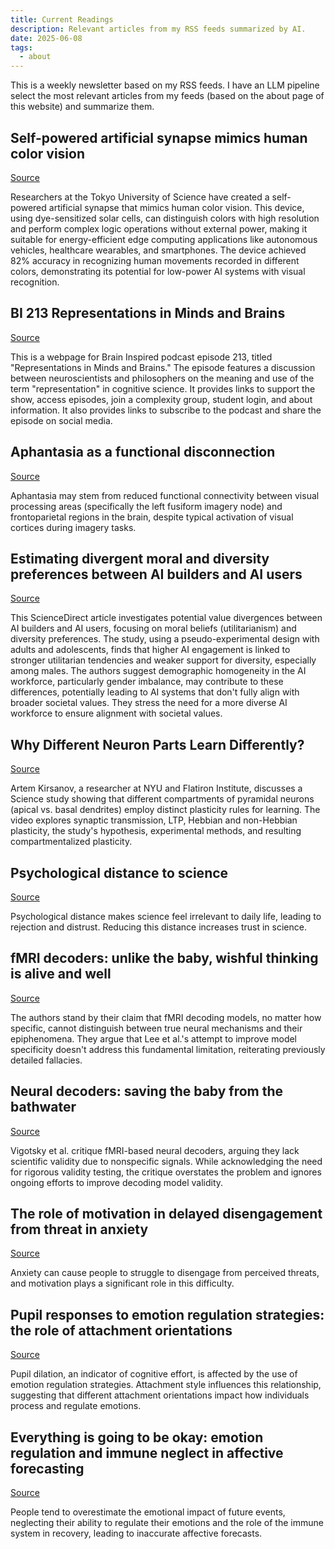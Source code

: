 ```yaml
---
title: Current Readings
description: Relevant articles from my RSS feeds summarized by AI.
date: 2025-06-08
tags:
  - about
---
```


This is a weekly newsletter based on my RSS feeds. I have an LLM pipeline select the most relevant articles from my feeds (based on the about page of this website) and summarize them. 


## Self-powered artificial synapse mimics human color vision

[Source](https://www.sciencedaily.com/releases/2025/06/250602155323.htm)

Researchers at the Tokyo University of Science have created a self-powered artificial synapse that mimics human color vision. This device, using dye-sensitized solar cells, can distinguish colors with high resolution and perform complex logic operations without external power, making it suitable for energy-efficient edge computing applications like autonomous vehicles, healthcare wearables, and smartphones. The device achieved 82% accuracy in recognizing human movements recorded in different colors, demonstrating its potential for low-power AI systems with visual recognition.

## BI 213 Representations in Minds and Brains

[Source](https://braininspired.co/podcast/213/)

This is a webpage for Brain Inspired podcast episode 213, titled "Representations in Minds and Brains." The episode features a discussion between neuroscientists and philosophers on the meaning and use of the term "representation" in cognitive science. It provides links to support the show, access episodes, join a complexity group, student login, and about information. It also provides links to subscribe to the podcast and share the episode on social media.

## Aphantasia as a functional disconnection

[Source](https://www.cell.com/trends/cognitive-sciences/fulltext/S1364-6613(25)00124-X?rss=yes)

Aphantasia may stem from reduced functional connectivity between visual processing areas (specifically the left fusiform imagery node) and frontoparietal regions in the brain, despite typical activation of visual cortices during imagery tasks.

## Estimating divergent moral and diversity preferences between AI builders and AI users

[Source](https://www.sciencedirect.com/science/article/pii/S0010027725001386?dgcid=rss_sd_all)

This ScienceDirect article investigates potential value divergences between AI builders and AI users, focusing on moral beliefs (utilitarianism) and diversity preferences. The study, using a pseudo-experimental design with adults and adolescents, finds that higher AI engagement is linked to stronger utilitarian tendencies and weaker support for diversity, especially among males. The authors suggest demographic homogeneity in the AI workforce, particularly gender imbalance, may contribute to these differences, potentially leading to AI systems that don't fully align with broader societal values. They stress the need for a more diverse AI workforce to ensure alignment with societal values.

## Why Different Neuron Parts Learn Differently?

[Source](https://www.youtube.com/watch?v=9StHNcGs-JM)

Artem Kirsanov, a researcher at NYU and Flatiron Institute, discusses a Science study showing that different compartments of pyramidal neurons (apical vs. basal dendrites) employ distinct plasticity rules for learning. The video explores synaptic transmission, LTP, Hebbian and non-Hebbian plasticity, the study's hypothesis, experimental methods, and resulting compartmentalized plasticity.

## Psychological distance to science

[Source](https://www.cell.com/trends/cognitive-sciences/fulltext/S1364-6613(25)00121-4?rss=yes)

Psychological distance makes science feel irrelevant to daily life, leading to rejection and distrust. Reducing this distance increases trust in science.

## fMRI decoders: unlike the baby, wishful thinking is alive and well

[Source](https://www.cell.com/trends/cognitive-sciences/fulltext/S1364-6613(25)00117-2?rss=yes)

The authors stand by their claim that fMRI decoding models, no matter how specific, cannot distinguish between true neural mechanisms and their epiphenomena. They argue that Lee et al.'s attempt to improve model specificity doesn't address this fundamental limitation, reiterating previously detailed fallacies.

## Neural decoders: saving the baby from the bathwater

[Source](https://www.cell.com/trends/cognitive-sciences/fulltext/S1364-6613(25)00077-4?rss=yes)

Vigotsky et al. critique fMRI-based neural decoders, arguing they lack scientific validity due to nonspecific signals. While acknowledging the need for rigorous validity testing, the critique overstates the problem and ignores ongoing efforts to improve decoding model validity.

## The role of motivation in delayed disengagement from threat in anxiety

[Source](https://www.tandfonline.com/doi/full/10.1080/02699931.2025.2514625?ai=2a7&mi=3dg6fv&af=R)

Anxiety can cause people to struggle to disengage from perceived threats, and motivation plays a significant role in this difficulty.

## Pupil responses to emotion regulation strategies: the role of attachment orientations

[Source](https://www.tandfonline.com/doi/full/10.1080/02699931.2025.2512886?ai=2a7&mi=3dg6fv&af=R)

Pupil dilation, an indicator of cognitive effort, is affected by the use of emotion regulation strategies. Attachment style influences this relationship, suggesting that different attachment orientations impact how individuals process and regulate emotions.

## Everything is going to be okay: emotion regulation and immune neglect in affective forecasting

[Source](https://www.tandfonline.com/doi/full/10.1080/02699931.2025.2511974?ai=2a7&mi=3dg6fv&af=R)

People tend to overestimate the emotional impact of future events, neglecting their ability to regulate their emotions and the role of the immune system in recovery, leading to inaccurate affective forecasts.

